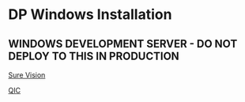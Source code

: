 # DP Windows Installation

## WINDOWS DEVELOPMENT SERVER - DO NOT DEPLOY TO THIS IN PRODUCTION

[Sure Vision](https://design2production.github.io/scoop-dev/surevision.html)

[QIC](https://design2production.github.io/scoop-dev/qic.html)
